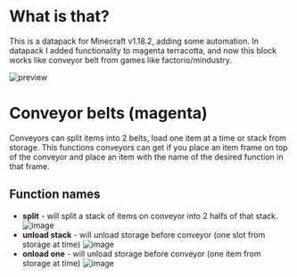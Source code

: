 # What is that?
This is a datapack for Minecraft v1.18.2, adding some automation.
In datapack I added functionality to magenta terracotta, and now this block works like conveyor belt from games like factorio/mindustry.

![preview](https://user-images.githubusercontent.com/52829258/167394046-e60c272c-2e9f-41cf-8e5e-eb93d39b97df.gif)

# Conveyor belts (magenta)
Conveyors can split items into 2 belts, load one item at a time or stack from storage.
This functions conveyors can get if you place an item frame on top of the conveyor and place an item with the name of the desired function in that frame.

## Function names
- **split** - will split a stack of items on conveyor into 2 halfs of that stack. ![image](https://user-images.githubusercontent.com/52829258/167421688-1ab1591b-f4ec-4c10-8f97-aca84bc7b0e6.png)
- **unload stack** - will unload storage before conveyor (one slot from storage at time) ![image](https://user-images.githubusercontent.com/52829258/167422171-dcae6521-4e3b-4992-a5b8-b7f262ef4f4a.png)
- **onload one** - will unload storage before conveyor (one item from storage at time) ![image](https://user-images.githubusercontent.com/52829258/167422380-eccff477-0948-4ded-b1a3-e80bb0f5d83a.png)
 
